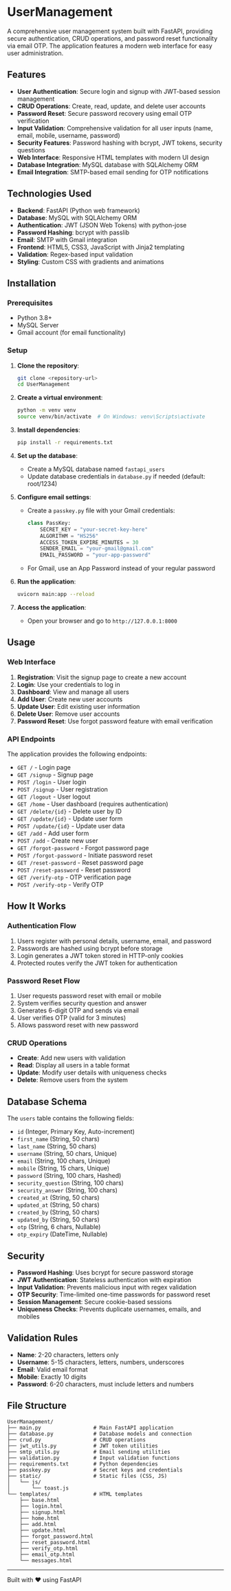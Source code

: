 # UserManagement

A comprehensive user management system built with FastAPI, providing secure authentication, CRUD operations, and password reset functionality via email OTP. The application features a modern web interface for easy user administration.

## Features

- **User Authentication**: Secure login and signup with JWT-based session management
- **CRUD Operations**: Create, read, update, and delete user accounts
- **Password Reset**: Secure password recovery using email OTP verification
- **Input Validation**: Comprehensive validation for all user inputs (name, email, mobile, username, password)
- **Security Features**: Password hashing with bcrypt, JWT tokens, security questions
- **Web Interface**: Responsive HTML templates with modern UI design
- **Database Integration**: MySQL database with SQLAlchemy ORM
- **Email Integration**: SMTP-based email sending for OTP notifications

## Technologies Used

- **Backend**: FastAPI (Python web framework)
- **Database**: MySQL with SQLAlchemy ORM
- **Authentication**: JWT (JSON Web Tokens) with python-jose
- **Password Hashing**: bcrypt with passlib
- **Email**: SMTP with Gmail integration
- **Frontend**: HTML5, CSS3, JavaScript with Jinja2 templating
- **Validation**: Regex-based input validation
- **Styling**: Custom CSS with gradients and animations

## Installation

### Prerequisites

- Python 3.8+
- MySQL Server
- Gmail account (for email functionality)

### Setup

1. **Clone the repository**:
   ```bash
   git clone <repository-url>
   cd UserManagement
   ```

2. **Create a virtual environment**:
   ```bash
   python -m venv venv
   source venv/bin/activate  # On Windows: venv\Scripts\activate
   ```

3. **Install dependencies**:
   ```bash
   pip install -r requirements.txt
   ```

4. **Set up the database**:
   - Create a MySQL database named `fastapi_users`
   - Update database credentials in `database.py` if needed (default: root/1234)

5. **Configure email settings**:
   - Create a `passkey.py` file with your Gmail credentials:
     ```python
     class PassKey:
         SECRET_KEY = "your-secret-key-here"
         ALGORITHM = "HS256"
         ACCESS_TOKEN_EXPIRE_MINUTES = 30
         SENDER_EMAIL = "your-gmail@gmail.com"
         EMAIL_PASSWORD = "your-app-password"
     ```
   - For Gmail, use an App Password instead of your regular password

6. **Run the application**:
   ```bash
   uvicorn main:app --reload
   ```

7. **Access the application**:
   - Open your browser and go to `http://127.0.0.1:8000`

## Usage

### Web Interface

1. **Registration**: Visit the signup page to create a new account
2. **Login**: Use your credentials to log in
3. **Dashboard**: View and manage all users
4. **Add User**: Create new user accounts
5. **Update User**: Edit existing user information
6. **Delete User**: Remove user accounts
7. **Password Reset**: Use forgot password feature with email verification

### API Endpoints

The application provides the following endpoints:

- `GET /` - Login page
- `GET /signup` - Signup page
- `POST /login` - User login
- `POST /signup` - User registration
- `GET /logout` - User logout
- `GET /home` - User dashboard (requires authentication)
- `GET /delete/{id}` - Delete user by ID
- `GET /update/{id}` - Update user form
- `POST /update/{id}` - Update user data
- `GET /add` - Add user form
- `POST /add` - Create new user
- `GET /forgot-password` - Forgot password page
- `POST /forgot-password` - Initiate password reset
- `GET /reset-password` - Reset password page
- `POST /reset-password` - Reset password
- `GET /verify-otp` - OTP verification page
- `POST /verify-otp` - Verify OTP

## How It Works

### Authentication Flow

1. Users register with personal details, username, email, and password
2. Passwords are hashed using bcrypt before storage
3. Login generates a JWT token stored in HTTP-only cookies
4. Protected routes verify the JWT token for authentication

### Password Reset Flow

1. User requests password reset with email or mobile
2. System verifies security question and answer
3. Generates 6-digit OTP and sends via email
4. User verifies OTP (valid for 3 minutes)
5. Allows password reset with new password

### CRUD Operations

- **Create**: Add new users with validation
- **Read**: Display all users in a table format
- **Update**: Modify user details with uniqueness checks
- **Delete**: Remove users from the system

## Database Schema

The `users` table contains the following fields:

- `id` (Integer, Primary Key, Auto-increment)
- `first_name` (String, 50 chars)
- `last_name` (String, 50 chars)
- `username` (String, 50 chars, Unique)
- `email` (String, 100 chars, Unique)
- `mobile` (String, 15 chars, Unique)
- `password` (String, 100 chars, Hashed)
- `security_question` (String, 100 chars)
- `security_answer` (String, 100 chars)
- `created_at` (String, 50 chars)
- `updated_at` (String, 50 chars)
- `created_by` (String, 50 chars)
- `updated_by` (String, 50 chars)
- `otp` (String, 6 chars, Nullable)
- `otp_expiry` (DateTime, Nullable)

## Security

- **Password Hashing**: Uses bcrypt for secure password storage
- **JWT Authentication**: Stateless authentication with expiration
- **Input Validation**: Prevents malicious input with regex validation
- **OTP Security**: Time-limited one-time passwords for password reset
- **Session Management**: Secure cookie-based sessions
- **Uniqueness Checks**: Prevents duplicate usernames, emails, and mobiles

## Validation Rules

- **Name**: 2-20 characters, letters only
- **Username**: 5-15 characters, letters, numbers, underscores
- **Email**: Valid email format
- **Mobile**: Exactly 10 digits
- **Password**: 6-20 characters, must include letters and numbers

## File Structure

```
UserManagement/
├── main.py                 # Main FastAPI application
├── database.py             # Database models and connection
├── crud.py                 # CRUD operations
├── jwt_utils.py            # JWT token utilities
├── smtp_utils.py           # Email sending utilities
├── validation.py           # Input validation functions
├── requirements.txt        # Python dependencies
├── passkey.py              # Secret keys and credentials
├── static/                 # Static files (CSS, JS)
│   └── js/
│       └── toast.js
└── templates/              # HTML templates
    ├── base.html
    ├── login.html
    ├── signup.html
    ├── home.html
    ├── add.html
    ├── update.html
    ├── forgot_password.html
    ├── reset_password.html
    ├── verify_otp.html
    ├── email_otp.html
    └── messages.html
```
---

Built with ❤️ using FastAPI

